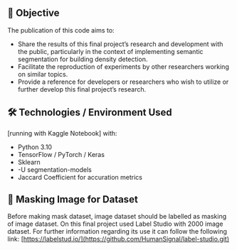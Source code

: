 ## 🎯 Objective

The publication of this code aims to:
- Share the results of this final project’s research and development with the public, particularly in the context of implementing semantic segmentation for building density detection.
- Facilitate the reproduction of experiments by other researchers working on similar topics.
- Provide a reference for developers or researchers who wish to utilize or further develop this final project’s research.




## 🛠 Technologies / Environment Used

[running with Kaggle Notebook] with:
- Python 3.10
- TensorFlow / PyTorch / Keras
- Sklearn
- -U segmentation-models
- Jaccard Coefficient for accuration metrics



## 🚀 Masking Image for Dataset

Before making mask dataset, image dataset should be labelled as masking of image dataset. On this final project used Label Studio with 2000 image dataset. For further information regarding its use it can follow the following link: [https://labelstud.io/](https://github.com/HumanSignal/label-studio.git)
